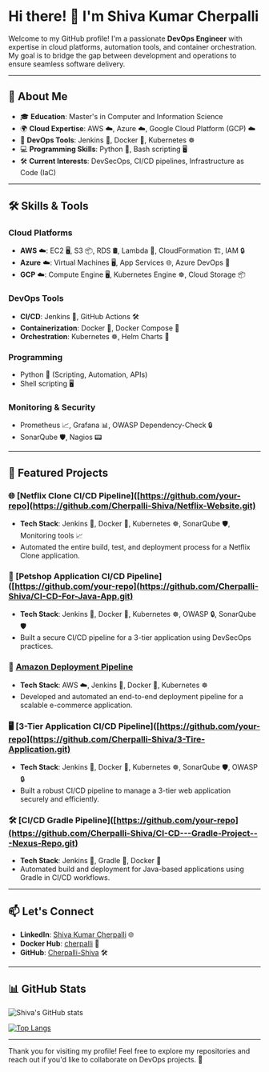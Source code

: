 # Hi there! 👋 I'm Shiva Kumar Cherpalli

Welcome to my GitHub profile! I'm a passionate **DevOps Engineer** with expertise in cloud platforms, automation tools, and container orchestration. My goal is to bridge the gap between development and operations to ensure seamless software delivery.

---

## 🚀 About Me

- 🎓 **Education**: Master's in Computer and Information Science  
- 🌍 **Cloud Expertise**: AWS ☁️, Azure ☁️, Google Cloud Platform (GCP) ☁️  
- 🔧 **DevOps Tools**: Jenkins 🔧, Docker 🐳, Kubernetes ☸️  
- 💻 **Programming Skills**: Python 🐍, Bash scripting 🖥️  
- 🛠 **Current Interests**: DevSecOps, CI/CD pipelines, Infrastructure as Code (IaC)  

---

## 🛠️ Skills & Tools

### Cloud Platforms
- **AWS** ☁️: EC2 🖥️, S3 📦, RDS 🛢️, Lambda 🔄, CloudFormation 🏗️, IAM 🔒  
- **Azure** ☁️: Virtual Machines 🖥️, App Services 🌐, Azure DevOps 🚀  
- **GCP** ☁️: Compute Engine 🖥️, Kubernetes Engine ☸️, Cloud Storage 📦

### DevOps Tools
- **CI/CD**: Jenkins 🔧, GitHub Actions 🛠️  
- **Containerization**: Docker 🐳, Docker Compose 🧩  
- **Orchestration**: Kubernetes ☸️, Helm Charts 📜

### Programming
- Python 🐍 (Scripting, Automation, APIs)  
- Shell scripting 🖥️  

### Monitoring & Security
- Prometheus 📈, Grafana 📊, OWASP Dependency-Check 🔒  
- SonarQube 🛡️, Nagios 📟

---

## 📂 Featured Projects

### 🌐 [Netflix Clone CI/CD Pipeline]([https://github.com/your-repo](https://github.com/Cherpalli-Shiva/Netflix-Website.git)
- **Tech Stack**: Jenkins 🔧, Docker 🐳, Kubernetes ☸️, SonarQube 🛡️, Monitoring tools 📈  
- Automated the entire build, test, and deployment process for a Netflix Clone application.

### 🐾 [Petshop Application CI/CD Pipeline]([https://github.com/your-repo](https://github.com/Cherpalli-Shiva/CI-CD-For-Java-App.git)
- **Tech Stack**: Jenkins 🔧, Docker 🐳, Kubernetes ☸️, OWASP 🔒, SonarQube 🛡️  
- Built a secure CI/CD pipeline for a 3-tier application using DevSecOps practices.

### 🚀 [Amazon Deployment Pipeline](https://github.com/your-repo)
- **Tech Stack**: AWS ☁️, Jenkins 🔧, Docker 🐳, Kubernetes ☸️  
- Developed and automated an end-to-end deployment pipeline for a scalable e-commerce application.

### 🖥️ [3-Tier Application CI/CD Pipeline]([https://github.com/your-repo](https://github.com/Cherpalli-Shiva/3-Tire-Application.git)
- **Tech Stack**: Jenkins 🔧, Docker 🐳, Kubernetes ☸️, SonarQube 🛡️, OWASP 🔒  
- Built a robust CI/CD pipeline to manage a 3-tier web application securely and efficiently.

### 🛠️ [CI/CD Gradle Pipeline]([https://github.com/your-repo](https://github.com/Cherpalli-Shiva/CI-CD---Gradle-Project---Nexus-Repo.git)
- **Tech Stack**: Jenkins 🔧, Gradle 📜, Docker 🐳  
- Automated build and deployment for Java-based applications using Gradle in CI/CD workflows.

---

## 📫 Let's Connect

- **LinkedIn**: [Shiva Kumar Cherpalli](https://www.linkedin.com/in/cherpalli-shiva/) 🌐  
- **Docker Hub**: [cherpalli](https://hub.docker.com/u/cherpalli) 🐳  
- **GitHub**: [Cherpalli-Shiva](https://github.com/Cherpalli-Shiva) 🛠️  

---

## 📊 GitHub Stats

![Shiva's GitHub stats](https://github-readme-stats.vercel.app/api?username=Cherpalli-Shiva&show_icons=true&theme=radical)

[![Top Langs](https://github-readme-stats.vercel.app/api/top-langs/?username=Cherpalli-Shiva&layout=compact)](https://github.com/Cherpalli-Shiva)

---

Thank you for visiting my profile! Feel free to explore my repositories and reach out if you'd like to collaborate on DevOps projects. 🚀
